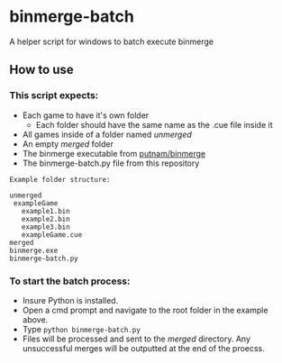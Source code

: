# binmerge-batch
A helper script for windows to batch execute binmerge

## How to use
### This script expects:
  * Each game to have it's own folder
    * Each folder should have the same name as the .cue file inside it
  * All games inside of a folder named *unmerged*
  * An empty *merged* folder
  * The binmerge executable from [putnam/binmerge](https://github.com/putnam/binmerge/releases)
  * The binmerge-batch.py file from this repository
  
 ```
 Example folder structure:
 
 unmerged
  exampleGame
    example1.bin
    example2.bin
    example3.bin
    exampleGame.cue
 merged
 binmerge.exe
 binmerge-batch.py
 ```
 

 ### To start the batch process:
  * Insure Python is installed.
  * Open a cmd prompt and navigate to the root folder in the example above.
  * Type `python binmerge-batch.py`
  * Files will be processed and sent to the *merged* directory. Any unsuccessful merges will be outputted at the end of the proecss.
 

